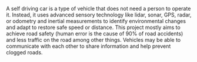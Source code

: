 A self driving car is a type of vehicle that does not need a person to operate it. Instead, it uses advanced sensory technology like lidar, sonar, GPS, radar, or odometry and inertial measurements to identify environmental changes and adapt to restore safe speed or distance.
This project mostly aims to achieve road safety (human error is the cause of 90% of road accidents) and less traffic on the road among other things.
Vehicles may be able to communicate with each other to share information and help prevent clogged roads.
